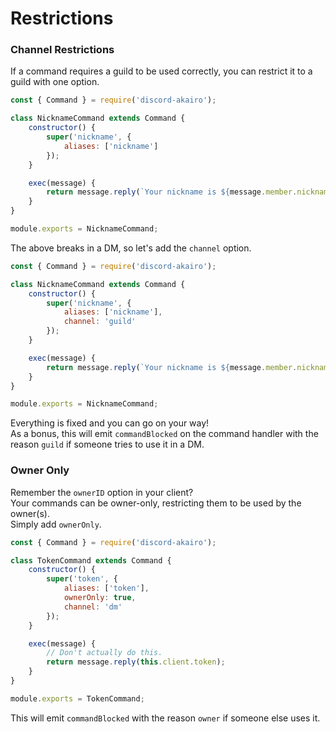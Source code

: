 # Restrictions

### Channel Restrictions

If a command requires a guild to be used correctly, you can restrict it to a guild with one option.  

```js
const { Command } = require('discord-akairo');

class NicknameCommand extends Command {
    constructor() {
        super('nickname', {
            aliases: ['nickname']
        });
    }

    exec(message) {
        return message.reply(`Your nickname is ${message.member.nickname}.`);
    }
}

module.exports = NicknameCommand;
```

The above breaks in a DM, so let's add the `channel` option.  

```js
const { Command } = require('discord-akairo');

class NicknameCommand extends Command {
    constructor() {
        super('nickname', {
            aliases: ['nickname'],
            channel: 'guild'
        });
    }

    exec(message) {
        return message.reply(`Your nickname is ${message.member.nickname}.`);
    }
}

module.exports = NicknameCommand;
```

Everything is fixed and you can go on your way!  
As a bonus, this will emit `commandBlocked` on the command handler with the reason `guild` if someone tries to use it in a DM.  

### Owner Only

Remember the `ownerID` option in your client?  
Your commands can be owner-only, restricting them to be used by the owner(s).  
Simply add `ownerOnly`.  

```js
const { Command } = require('discord-akairo');

class TokenCommand extends Command {
    constructor() {
        super('token', {
            aliases: ['token'],
            ownerOnly: true,
            channel: 'dm'
        });
    }

    exec(message) {
        // Don't actually do this.
        return message.reply(this.client.token);
    }
}

module.exports = TokenCommand;
```

This will emit `commandBlocked` with the reason `owner` if someone else uses it.  
